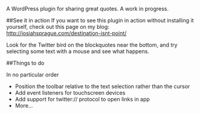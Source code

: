 A WordPress plugin for sharing great quotes. A work in progress.

##See it in action
If you want to see this plugin in action without installing it yourself, check out this page on my blog: http://josiahsprague.com/destination-isnt-point/

Look for the Twitter bird on the blockquotes near the bottom, and try selecting some text with a mouse and see what happens.

##Things to do

In no particular order

* Position the toolbar relative to the text selection rather than the cursor
* Add event listeners for touchscreen devices
* Add support for twitter:// protocol to open links in app
* More...
